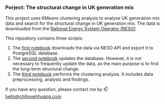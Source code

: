 ### Porject: The structural change in UK generation mix

This project uses KMeans clustering analysis to analyse UK generation mix data and search for the structural change in UK generation mix.
The data is downloaded from the [National Energy System Operator (NESO)](https://www.neso.energy/data-portal)

This repository contains three scripts:

1. The [first notebook](https://github.com/chihyuehhuang/UK_generation_mix_change/blob/main/notebooks/01_data_import%20(first).ipynb) downloads the data via NESO API and export it to PostgreSQL database.
2. The [second notebook](https://github.com/chihyuehhuang/UK_generation_mix_change/blob/main/notebooks/02_data_update.ipynb) updates the database.
However, it is not necessary to frequently update the data, as the main purpose is to find the long-term structural change.
3. The [third notebook](https://github.com/chihyuehhuang/UK_generation_mix_change/blob/main/notebooks/03_clustering_analysis.ipynb) performs the clustering analysis.
It includes data preprocessing, analysis and findings.

If you have any question, please contact me by 📫 [hello@chihyuehhuang.com](mailto:hello@chihyuehhuang.com).
